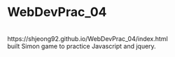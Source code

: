 # WebDevPrac_04
<br>
https://shjeong92.github.io/WebDevPrac_04/index.html
<br>
built Simon game to practice Javascript and jquery.
